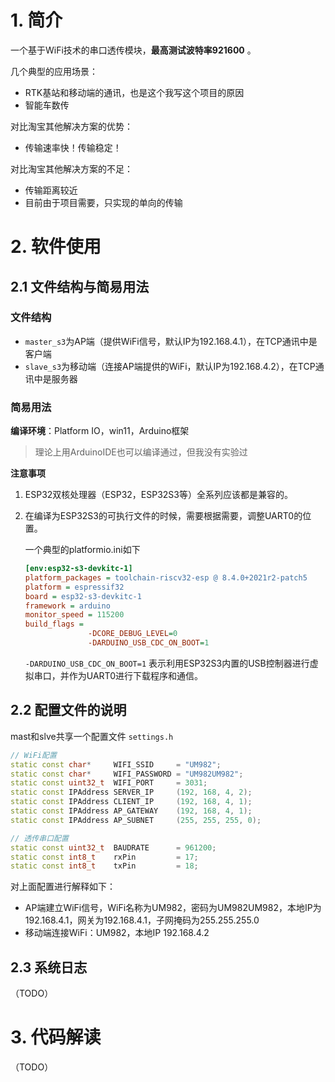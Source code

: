# 1. 简介

一个基于WiFi技术的串口透传模块，**最高测试波特率921600** 。

几个典型的应用场景：

- RTK基站和移动端的通讯，也是这个我写这个项目的原因
- 智能车数传

对比淘宝其他解决方案的优势：

- 传输速率快！传输稳定！

对比淘宝其他解决方案的不足：

- 传输距离较近
- 目前由于项目需要，只实现的单向的传输

# 2. 软件使用

## 2.1 文件结构与简易用法

### 文件结构

- `master_s3`为AP端（提供WiFi信号，默认IP为192.168.4.1），在TCP通讯中是客户端
- `slave_s3`为移动端（连接AP端提供的WiFi，默认IP为192.168.4.2），在TCP通讯中是服务器

### 简易用法

**编译环境**：Platform IO，win11，Arduino框架

> 理论上用ArduinoIDE也可以编译通过，但我没有实验过

**注意事项**

1. ESP32双核处理器（ESP32，ESP32S3等）全系列应该都是兼容的。

2. 在编译为ESP32S3的可执行文件的时候，需要根据需要，调整UART0的位置。

   一个典型的platformio.ini如下

   ```ini
   [env:esp32-s3-devkitc-1]
   platform_packages = toolchain-riscv32-esp @ 8.4.0+2021r2-patch5
   platform = espressif32
   board = esp32-s3-devkitc-1
   framework = arduino
   monitor_speed = 115200
   build_flags = 
                 -DCORE_DEBUG_LEVEL=0
                 -DARDUINO_USB_CDC_ON_BOOT=1
   ```

   `-DARDUINO_USB_CDC_ON_BOOT=1` 表示利用ESP32S3内置的USB控制器进行虚拟串口，并作为UART0进行下载程序和通信。

## 2.2 配置文件的说明

mast和slve共享一个配置文件 `settings.h`

```c++
// WiFi配置
static const char*     WIFI_SSID     = "UM982";
static const char*     WIFI_PASSWORD = "UM982UM982";
static const uint32_t  WIFI_PORT     = 3031;
static const IPAddress SERVER_IP     (192, 168, 4, 2); 
static const IPAddress CLIENT_IP     (192, 168, 4, 1); 
static const IPAddress AP_GATEWAY    (192, 168, 4, 1); 
static const IPAddress AP_SUBNET     (255, 255, 255, 0);

// 透传串口配置 
static const uint32_t  BAUDRATE      = 961200;
static const int8_t    rxPin         = 17;
static const int8_t    txPin         = 18;
```

对上面配置进行解释如下：

- AP端建立WiFi信号，WiFi名称为UM982，密码为UM982UM982，本地IP为192.168.4.1，网关为192.168.4.1，子网掩码为255.255.255.0
- 移动端连接WiFi：UM982，本地IP 192.168.4.2

## 2.3 系统日志

（TODO）

# 3. 代码解读

（TODO）

